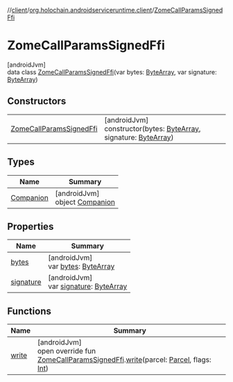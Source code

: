 //[client](../../../index.md)/[org.holochain.androidserviceruntime.client](../index.md)/[ZomeCallParamsSignedFfi](index.md)

# ZomeCallParamsSignedFfi

[androidJvm]\
data class [ZomeCallParamsSignedFfi](index.md)(var bytes: [ByteArray](https://kotlinlang.org/api/core/kotlin-stdlib/kotlin/-byte-array/index.html), var signature: [ByteArray](https://kotlinlang.org/api/core/kotlin-stdlib/kotlin/-byte-array/index.html))

## Constructors

| | |
|---|---|
| [ZomeCallParamsSignedFfi](-zome-call-params-signed-ffi.md) | [androidJvm]<br>constructor(bytes: [ByteArray](https://kotlinlang.org/api/core/kotlin-stdlib/kotlin/-byte-array/index.html), signature: [ByteArray](https://kotlinlang.org/api/core/kotlin-stdlib/kotlin/-byte-array/index.html)) |

## Types

| Name | Summary |
|---|---|
| [Companion](-companion/index.md) | [androidJvm]<br>object [Companion](-companion/index.md) |

## Properties

| Name | Summary |
|---|---|
| [bytes](bytes.md) | [androidJvm]<br>var [bytes](bytes.md): [ByteArray](https://kotlinlang.org/api/core/kotlin-stdlib/kotlin/-byte-array/index.html) |
| [signature](signature.md) | [androidJvm]<br>var [signature](signature.md): [ByteArray](https://kotlinlang.org/api/core/kotlin-stdlib/kotlin/-byte-array/index.html) |

## Functions

| Name | Summary |
|---|---|
| [write](../-zome-call-params-signed-ffi-parceler/write.md) | [androidJvm]<br>open override fun [ZomeCallParamsSignedFfi](index.md).[write](../-zome-call-params-signed-ffi-parceler/write.md)(parcel: [Parcel](https://developer.android.com/reference/kotlin/android/os/Parcel.html), flags: [Int](https://kotlinlang.org/api/core/kotlin-stdlib/kotlin/-int/index.html)) |